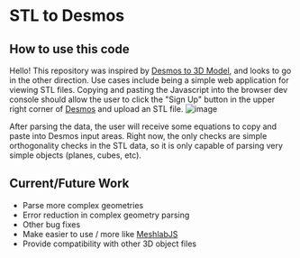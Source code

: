 # STL to Desmos
## How to use this code

Hello!  This repository was inspired by [Desmos to 3D Model](https://github.com/harry7557558/desmos-to-3d-model), and looks to go in the other direction.  Use cases include being a simple web application for viewing STL files.  Copying and pasting the Javascript into the browser dev console should allow the user to click the "Sign Up" button in the upper right corner of [Desmos](https://www.desmos.com/3d) and upload an STL file.
![image](https://github.com/user-attachments/assets/3a96eef6-0efd-44d8-98da-c4fb9e378d10)

After parsing the data, the user will receive some equations to copy and paste into Desmos input areas.  Right now, the only checks are simple orthogonality checks in the STL data, so it is only capable of parsing very simple objects (planes, cubes, etc).

## Current/Future Work
- Parse more complex geometries
- Error reduction in complex geometry parsing
- Other bug fixes
- Make easier to use / more like [MeshlabJS](https://www.meshlabjs.net/)
- Provide compatibility with other 3D object files
